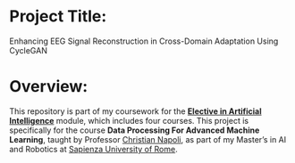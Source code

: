 # Project Title:
Enhancing EEG Signal Reconstruction in Cross-Domain Adaptation Using CycleGAN



# Overview:

This repository is part of my coursework for the [**Elective in Artificial Intelligence**](https://sites.google.com/a/dis.uniroma1.it/elective-ai) module, which includes four courses. This project is specifically for the course **Data Processing For Advanced Machine Learning**, taught by Professor [Christian Napoli](https://cnapoli.diag.uniroma1.it/), as part of my Master’s in AI and Robotics at [Sapienza University of Rome](https://www.uniroma1.it/it/pagina-strutturale/home).
